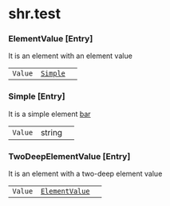 # shr.test

### <a name="ElementValue"></a>ElementValue [Entry]
It is an element with an element value

| | | |
|---|---|---|
| `Value` | [`Simple`](../test/index.md#Simple) ||

### <a name="Simple"></a>Simple [Entry]
It is a simple element [bar](http://foo.org/bar)

| | | |
|---|---|---|
| `Value` | string ||

### <a name="TwoDeepElementValue"></a>TwoDeepElementValue [Entry]
It is an element with a two-deep element value

| | | |
|---|---|---|
| `Value` | [`ElementValue`](../test/index.md#ElementValue) ||